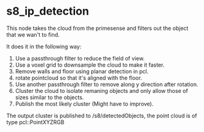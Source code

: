 s8_ip_detection
===============

This node takes the cloud from the primesense and filters out the object that we wan't to find.

It does it in the following way:

1. Use a passthrough filter to reduce the field of view.
2. Use a voxel grid to downsample the cloud to make it faster.
3. Remove walls and floor using planar detection in pcl.
4. rotate pointcloud so that it's aligned with the floor.
5. Use another passthrough filter to remove along y direction after rotation.
6. Cluster the cloud to isolate remaning objects and only allow those of sizes similar to  the objects.
7. Publish the most likely cluster (Might have to improve).

The output cluster is published to /s8/detectedObjects, the point cloud is of type
pcl::PointXYZRGB
